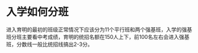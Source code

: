 # 入学如何分班

进入育明的最初的班级正常情况下应该分为11个平行班和两个强基班，入学的强基班分班主要看中考成绩，育明的统招名额在150人上下，前100名左右会进入强基班，分数线一般比统招线搞出2-3分。

